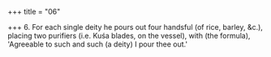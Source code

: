 +++
title = "06"

+++
6. For each single deity he pours out four handsful (of rice, barley, &c.), placing two purifiers (i.e. Kuśa blades, on the vessel), with (the formula), 'Agreeable to such and such (a deity) I pour thee out.'
